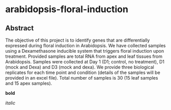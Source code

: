 # arabidopsis-floral-induction

## Abstract
The objective of this project is to identify genes that are differentially expressed during floral induction in Arabidopsis. We have collected samples using a Dexamethasone inducible system that triggers floral induction upon treatment. Provided samples are total RNA from apex and leaf tissues from Arabidopsis. Samples were collected at Day 1 (D1; control, no treatment), D1 (mock and Dexa) and D3 (mock and dexa). We provide three biological replicates for each time point and condition (details of the samples will be provided in an excel file). Total number of samples is 30 (15 leaf samples and 15 apex samples).

**bold**

_italic_